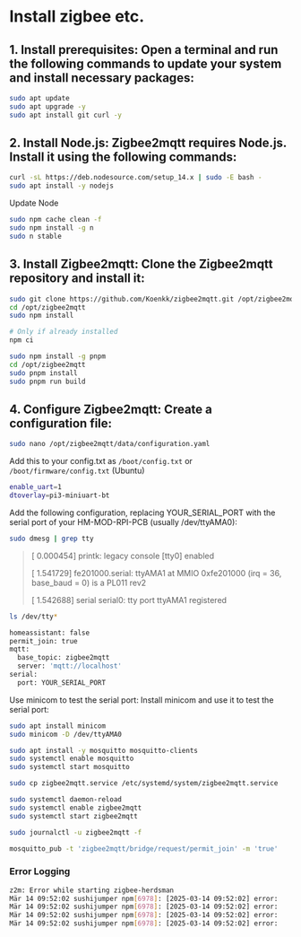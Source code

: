 # Install zigbee etc.


## 1. Install prerequisites: Open a terminal and run the following commands to update your system and install necessary packages:

```bash
sudo apt update
sudo apt upgrade -y
sudo apt install git curl -y
```

## 2. Install Node.js: Zigbee2mqtt requires Node.js. Install it using the following commands:
```bash
curl -sL https://deb.nodesource.com/setup_14.x | sudo -E bash -
sudo apt install -y nodejs
```

Update Node
```bash
sudo npm cache clean -f
sudo npm install -g n
sudo n stable
```

## 3. Install Zigbee2mqtt: Clone the Zigbee2mqtt repository and install it:
```bash
sudo git clone https://github.com/Koenkk/zigbee2mqtt.git /opt/zigbee2mqtt
cd /opt/zigbee2mqtt
sudo npm install

# Only if already installed
npm ci 
```

```bash
sudo npm install -g pnpm
cd /opt/zigbee2mqtt
sudo pnpm install
sudo pnpm run build
```

## 4. Configure Zigbee2mqtt: Create a configuration file:
```bash
sudo nano /opt/zigbee2mqtt/data/configuration.yaml
```

Add this to your config.txt as `/boot/config.txt` or `/boot/firmware/config.txt` (Ubuntu)

```bash
enable_uart=1
dtoverlay=pi3-miniuart-bt
```

Add the following configuration, replacing YOUR_SERIAL_PORT with the serial port of your HM-MOD-RPI-PCB (usually /dev/ttyAMA0):


```bash
sudo dmesg | grep tty
```

> [    0.000454] printk: legacy console [tty0] enabled
>
> [    1.541729] fe201000.serial: ttyAMA1 at MMIO 0xfe201000 (irq = 36, base_baud = 0) is a PL011 rev2
>
> [    1.542688] serial serial0: tty port ttyAMA1 registered

```bash
ls /dev/tty*
```

```bash
homeassistant: false
permit_join: true
mqtt:
  base_topic: zigbee2mqtt
  server: 'mqtt://localhost'
serial:
  port: YOUR_SERIAL_PORT
```

Use minicom to test the serial port: Install minicom and use it to test the serial port:

```bash
sudo apt install minicom
sudo minicom -D /dev/ttyAMA0
```


```bash
sudo apt install -y mosquitto mosquitto-clients
sudo systemctl enable mosquitto
sudo systemctl start mosquitto
```

```bash
sudo cp zigbee2mqtt.service /etc/systemd/system/zigbee2mqtt.service
```

```bash
sudo systemctl daemon-reload
sudo systemctl enable zigbee2mqtt
sudo systemctl start zigbee2mqtt
```

```bash
sudo journalctl -u zigbee2mqtt -f
```

```bash
mosquitto_pub -t 'zigbee2mqtt/bridge/request/permit_join' -m 'true'
```

### Error Logging

```bash
z2m: Error while starting zigbee-herdsman
Mär 14 09:52:02 sushijumper npm[6978]: [2025-03-14 09:52:02] error:         z2m: Failed to start zigbee-herdsman
Mär 14 09:52:02 sushijumper npm[6978]: [2025-03-14 09:52:02] error:         z2m: Check https://www.zigbee2mqtt.io/guide/installation/20_zigbee2mqtt-fails-to-start_crashes-runtime.html for possible solutions
Mär 14 09:52:02 sushijumper npm[6978]: [2025-03-14 09:52:02] error:         z2m: Exiting...
Mär 14 09:52:02 sushijumper npm[6978]: [2025-03-14 09:52:02] error:         z2m: Error: Failed to connect to the adapter (Error: SRSP - SYS - ping after 6000ms)
```